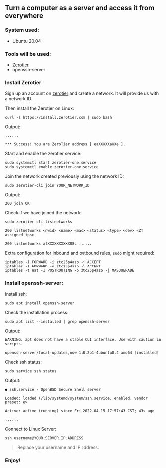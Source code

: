 ## Turn a computer as a server and access it from everywhere

### System used: 

- Ubuntu 20.04

### Tools will be used:
- [Zerotier](https://www.zerotier.com/)
- openssh-server


### Install Zerotier

Sign up an account on [zerotier](https://www.zerotier.com/) and create a network. It will provide us with a network ID. 

Then install the Zerotier on Linux:

```linux
curl -s https://install.zerotier.com | sudo bash
```
Output:

`......`

`*** Success! You are ZeroTier address [ eaXXXXXaXXe ].`


Start and enable the zerotier service:
```linux
sudo systemctl start zerotier-one.service
sudo systemctl enable zerotier-one.service
```
Join the network created previously using the network ID:
```linux
sudo zerotier-cli join YOUR_NETWORK_ID
```
Output:

`200 join OK`

Check if we have joined the network:

```linux
sudo zerotier-cli listnetworks
```
`200 listnetworks <nwid> <name> <mac> <status> <type> <dev> <ZT assigned ips>`

`200 listnetworks afXXXXXXXXXX88c ......`

Extra configuration for inbound and outbound rules, `sudo` might required:

```linux
iptables -I FORWARD -i ztc25p4azo -j ACCEPT
iptables -I FORWARD -o ztc25p4azo -j ACCEPT
iptables -t nat -I POSTROUTING -o ztc25p4azo -j MASQUERADE
```
### Install openssh-server:
Install ssh:
```linux
sudo apt install openssh-server
```

Check the installation process:
```linux
sudo apt list --installed | grep openssh-server
```
Output:

`WARNING: apt does not have a stable CLI interface. Use with caution in scripts.`

`openssh-server/focal-updates,now 1:8.2p1-4ubuntu0.4 amd64 [installed]`

Check ssh status:
```linux
sudo service ssh status
```
Output:

`● ssh.service - OpenBSD Secure Shell server`

`Loaded: loaded (/lib/systemd/system/ssh.service; enabled; vendor preset: e>`

`Active: active (running) since Fri 2022-04-15 17:57:43 CST; 43s ago`

`......`
     
Connect to Linux Server:

```linux
ssh username@YOUR.SERVER.IP.ADDRESS
```
> Replace your username and IP address.

### Enjoy!
